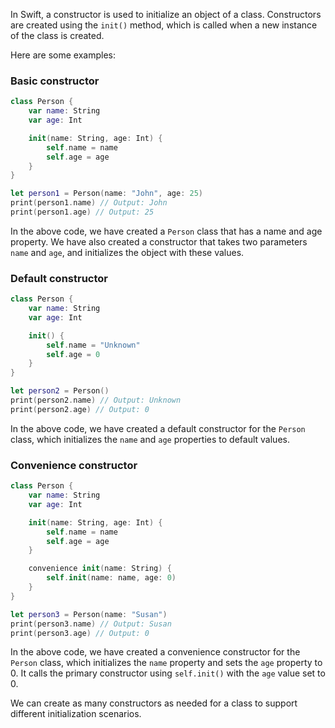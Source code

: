 In Swift, a constructor is used to initialize an object of a class. Constructors are created using the `init()` method, which is called when a new instance of the class is created.

Here are some examples:

### Basic constructor

```swift
class Person {
    var name: String
    var age: Int

    init(name: String, age: Int) {
        self.name = name
        self.age = age
    }
}

let person1 = Person(name: "John", age: 25)
print(person1.name) // Output: John
print(person1.age) // Output: 25
```

In the above code, we have created a `Person` class that has a name and age property. We have also created a constructor that takes two parameters `name` and `age`, and initializes the object with these values.

### Default constructor

```swift
class Person {
    var name: String
    var age: Int

    init() {
        self.name = "Unknown"
        self.age = 0
    }
}

let person2 = Person()
print(person2.name) // Output: Unknown
print(person2.age) // Output: 0
```

In the above code, we have created a default constructor for the `Person` class, which initializes the `name` and `age` properties to default values.

### Convenience constructor

```swift
class Person {
    var name: String
    var age: Int

    init(name: String, age: Int) {
        self.name = name
        self.age = age
    }

    convenience init(name: String) {
        self.init(name: name, age: 0)
    }
}

let person3 = Person(name: "Susan")
print(person3.name) // Output: Susan
print(person3.age) // Output: 0
```

In the above code, we have created a convenience constructor for the `Person` class, which initializes the `name` property and sets the `age` property to 0. It calls the primary constructor using `self.init()` with the `age` value set to 0.

We can create as many constructors as needed for a class to support different initialization scenarios.